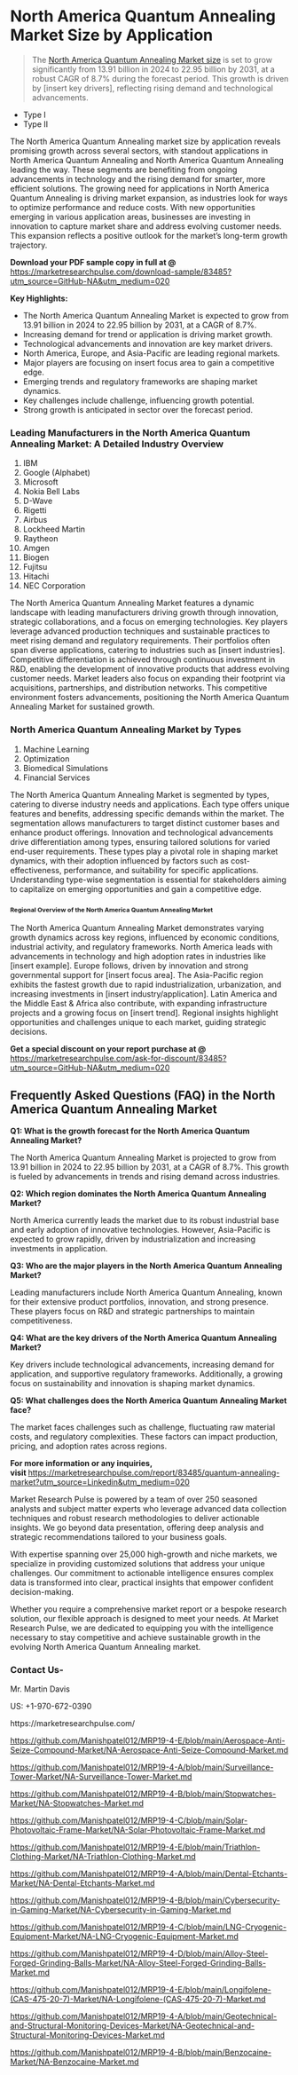 <h1>North America Quantum Annealing Market&nbsp;Size by Application</h1><blockquote><p>The <a href="https://marketresearchpulse.com/download-sample/83485?utm_source=GitHub-NA&amp;utm_medium=020">North America Quantum Annealing Market size</a> is set to grow significantly from 13.91 billion in 2024 to 22.95 billion by 2031, at a robust CAGR of 8.7% during the forecast period. This growth is driven by [insert key drivers], reflecting rising demand and technological advancements.</p></blockquote><ul><li>Type I <li> Type II</li></ul><p>The North America Quantum Annealing market size by application reveals promising growth across several sectors, with standout applications in North America Quantum Annealing and North America Quantum Annealing leading the way. These segments are benefiting from ongoing advancements in technology and the rising demand for smarter, more efficient solutions. The growing need for applications in North America Quantum Annealing is driving market expansion, as industries look for ways to optimize performance and reduce costs. With new opportunities emerging in various application areas, businesses are investing in innovation to capture market share and address evolving customer needs. This expansion reflects a positive outlook for the market’s long-term growth trajectory.</p><p><strong>Download your PDF sample copy in full at @ </strong><a href="https://marketresearchpulse.com/download-sample/83485?utm_source=GitHub-NA&amp;utm_medium=020">https://marketresearchpulse.com/download-sample/83485?utm_source=GitHub-NA&amp;utm_medium=020</a></p><p><strong>Key Highlights: </strong></p><ul><li>The North America Quantum Annealing Market is expected to grow from 13.91 billion in 2024 to 22.95 billion by 2031, at a CAGR of 8.7%.</li><li>Increasing demand for trend or application is driving market growth.</li><li>Technological advancements and innovation are key market drivers.</li><li>North America, Europe, and Asia-Pacific are leading regional markets.</li><li>Major players are focusing on insert focus area to gain a competitive edge.</li><li>Emerging trends and regulatory frameworks are shaping market dynamics.</li><li>Key challenges include challenge, influencing growth potential.</li><li>Strong growth is anticipated in sector over the forecast period.</li></ul><h3>Leading Manufacturers in the North America Quantum Annealing Market: A Detailed Industry Overview</h3><ol><li>IBM</li><li>Google (Alphabet)</li><li>Microsoft</li><li>Nokia Bell Labs</li><li>D-Wave</li><li>Rigetti</li><li>Airbus</li><li>Lockheed Martin</li><li>Raytheon</li><li>Amgen</li><li>Biogen</li><li>Fujitsu</li><li>Hitachi</li><li>NEC Corporation</li></ol><div class="flex max-w-full flex-col flex-grow"><div class="min-h-8 text-message flex w-full flex-col items-end gap-2 whitespace-normal break-words [.text-message+&amp;]:mt-5" dir="auto" data-message-author-role="assistant" data-message-id="fd8432e4-4910-450d-b182-61b7bfb0a01f" data-message-model-slug="gpt-4o"><div class="flex w-full flex-col gap-1 empty:hidden first:pt-[3px]"><div class="markdown prose w-full break-words dark:prose-invert light"><p>The North America Quantum Annealing Market features a dynamic landscape with leading manufacturers driving growth through innovation, strategic collaborations, and a focus on emerging technologies. Key players leverage advanced production techniques and sustainable practices to meet rising demand and regulatory requirements. Their portfolios often span diverse applications, catering to industries such as [insert industries]. Competitive differentiation is achieved through continuous investment in R&amp;D, enabling the development of innovative products that address evolving customer needs. Market leaders also focus on expanding their footprint via acquisitions, partnerships, and distribution networks. This competitive environment fosters advancements, positioning the North America Quantum Annealing Market for sustained growth.</p></div></div></div></div><h3>North America Quantum Annealing Market by Types</h3><ol><li>Machine Learning <li> Optimization <li> Biomedical Simulations <li> Financial Services</li></ol><div class="flex max-w-full flex-col flex-grow"><div class="min-h-8 text-message flex w-full flex-col items-end gap-2 whitespace-normal break-words [.text-message+&amp;]:mt-5" dir="auto" data-message-author-role="assistant" data-message-id="084470be-0bb7-4664-bddf-5156b4f41249" data-message-model-slug="gpt-4o-mini"><div class="flex w-full flex-col gap-1 empty:hidden first:pt-[3px]"><div class="markdown prose w-full break-words dark:prose-invert light"><p>The North America Quantum Annealing Market is segmented by types, catering to diverse industry needs and applications. Each type offers unique features and benefits, addressing specific demands within the market. The segmentation allows manufacturers to target distinct customer bases and enhance product offerings. Innovation and technological advancements drive differentiation among types, ensuring tailored solutions for varied end-user requirements. These types play a pivotal role in shaping market dynamics, with their adoption influenced by factors such as cost-effectiveness, performance, and suitability for specific applications. Understanding type-wise segmentation is essential for stakeholders aiming to capitalize on emerging opportunities and gain a competitive edge.</p></div></div></div></div><h3><span style="font-size: 11px;">Regional Overview of the North America Quantum Annealing Market</span></h3><div class="flex max-w-full flex-col flex-grow"><div class="min-h-8 text-message flex w-full flex-col items-end gap-2 whitespace-normal break-words [.text-message+&amp;]:mt-5" dir="auto" data-message-author-role="assistant" data-message-id="e9038762-ce64-4e30-91c9-9bd413514231" data-message-model-slug="gpt-4o-mini"><div class="flex w-full flex-col gap-1 empty:hidden first:pt-[3px]"><div class="markdown prose w-full break-words dark:prose-invert light"><p>The North America Quantum Annealing Market demonstrates varying growth dynamics across key regions, influenced by economic conditions, industrial activity, and regulatory frameworks. North America leads with advancements in technology and high adoption rates in industries like [insert example]. Europe follows, driven by innovation and strong governmental support for [insert focus area]. The Asia-Pacific region exhibits the fastest growth due to rapid industrialization, urbanization, and increasing investments in [insert industry/application]. Latin America and the Middle East &amp; Africa also contribute, with expanding infrastructure projects and a growing focus on [insert trend]. Regional insights highlight opportunities and challenges unique to each market, guiding strategic decisions.</p></div></div></div></div><p><strong>Get a special discount on your report purchase at @ </strong><a href="https://marketresearchpulse.com/ask-for-discount/83485?utm_source=GitHub-NA&amp;utm_medium=020">https://marketresearchpulse.com/ask-for-discount/83485?utm_source=GitHub-NA&amp;utm_medium=020</a></p><h2>Frequently Asked Questions (FAQ) in the North America Quantum Annealing Market</h2><p><strong>Q1: What is the growth forecast for the North America Quantum Annealing Market?</strong></p><p>The North America Quantum Annealing Market is projected to grow from 13.91 billion in 2024 to 22.95 billion by 2031, at a CAGR of 8.7%. This growth is fueled by advancements in trends and rising demand across industries.</p><p><strong>Q2: Which region dominates the North America Quantum Annealing Market?</strong></p><p>North America currently leads the market due to its robust industrial base and early adoption of innovative technologies. However, Asia-Pacific is expected to grow rapidly, driven by industrialization and increasing investments in application.</p><p><strong>Q3: Who are the major players in the North America Quantum Annealing Market?</strong></p><p>Leading manufacturers include North America Quantum Annealing, known for their extensive product portfolios, innovation, and strong presence. These players focus on R&amp;D and strategic partnerships to maintain competitiveness.</p><p><strong>Q4: What are the key drivers of the North America Quantum Annealing Market?</strong></p><p>Key drivers include technological advancements, increasing demand for application, and supportive regulatory frameworks. Additionally, a growing focus on sustainability and innovation is shaping market dynamics.</p><p><strong>Q5: What challenges does the North America Quantum Annealing Market face?</strong></p><p>The market faces challenges such as challenge, fluctuating raw material costs, and regulatory complexities. These factors can impact production, pricing, and adoption rates across regions.</p><p><strong>For more information or any inquiries, visit&nbsp;</strong><a href="https://marketresearchpulse.com/report/83485/quantum-annealing-market?utm_source=Linkedin&utm_medium=020">https://marketresearchpulse.com/report/83485/quantum-annealing-market?utm_source=Linkedin&utm_medium=020</a></p><p>Market Research Pulse is powered by a team of over 250 seasoned analysts and subject matter experts who leverage advanced data collection techniques and robust research methodologies to deliver actionable insights. We go beyond data presentation, offering deep analysis and strategic recommendations tailored to your business goals.</p><p>With expertise spanning over 25,000 high-growth and niche markets, we specialize in providing customized solutions that address your unique challenges. Our commitment to actionable intelligence ensures complex data is transformed into clear, practical insights that empower confident decision-making.</p><p>Whether you require a comprehensive market report or a bespoke research solution, our flexible approach is designed to meet your needs. At Market Research Pulse, we are dedicated to equipping you with the intelligence necessary to stay competitive and achieve sustainable growth in the evolving North America Quantum Annealing market.</p><h3><strong>Contact Us-</strong></h3><p>Mr. Martin Davis</p><p>US: +1-970-672-0390</p><p>https://marketresearchpulse.com/</p><p><a href="https://github.com/Manishpatel012/MRP19-4-E/blob/main/Aerospace-Anti-Seize-Compound-Market/NA-Aerospace-Anti-Seize-Compound-Market.md">https://github.com/Manishpatel012/MRP19-4-E/blob/main/Aerospace-Anti-Seize-Compound-Market/NA-Aerospace-Anti-Seize-Compound-Market.md</a></p><p><a href="https://github.com/Manishpatel012/MRP19-4-A/blob/main/Surveillance-Tower-Market/NA-Surveillance-Tower-Market.md">https://github.com/Manishpatel012/MRP19-4-A/blob/main/Surveillance-Tower-Market/NA-Surveillance-Tower-Market.md</a></p><p><a href="https://github.com/Manishpatel012/MRP19-4-B/blob/main/Stopwatches-Market/NA-Stopwatches-Market.md">https://github.com/Manishpatel012/MRP19-4-B/blob/main/Stopwatches-Market/NA-Stopwatches-Market.md</a></p><p><a href="https://github.com/Manishpatel012/MRP19-4-C/blob/main/Solar-Photovoltaic-Frame-Market/NA-Solar-Photovoltaic-Frame-Market.md">https://github.com/Manishpatel012/MRP19-4-C/blob/main/Solar-Photovoltaic-Frame-Market/NA-Solar-Photovoltaic-Frame-Market.md</a></p><p><a href="https://github.com/Manishpatel012/MRP19-4-E/blob/main/Triathlon-Clothing-Market/NA-Triathlon-Clothing-Market.md">https://github.com/Manishpatel012/MRP19-4-E/blob/main/Triathlon-Clothing-Market/NA-Triathlon-Clothing-Market.md</a></p><p><a href="https://github.com/Manishpatel012/MRP19-4-A/blob/main/Dental-Etchants-Market/NA-Dental-Etchants-Market.md">https://github.com/Manishpatel012/MRP19-4-A/blob/main/Dental-Etchants-Market/NA-Dental-Etchants-Market.md</a></p><p><a href="https://github.com/Manishpatel012/MRP19-4-B/blob/main/Cybersecurity-in-Gaming-Market/NA-Cybersecurity-in-Gaming-Market.md">https://github.com/Manishpatel012/MRP19-4-B/blob/main/Cybersecurity-in-Gaming-Market/NA-Cybersecurity-in-Gaming-Market.md</a></p><p><a href="https://github.com/Manishpatel012/MRP19-4-C/blob/main/LNG-Cryogenic-Equipment-Market/NA-LNG-Cryogenic-Equipment-Market.md">https://github.com/Manishpatel012/MRP19-4-C/blob/main/LNG-Cryogenic-Equipment-Market/NA-LNG-Cryogenic-Equipment-Market.md</a></p><p><a href="https://github.com/Manishpatel012/MRP19-4-D/blob/main/Alloy-Steel-Forged-Grinding-Balls-Market/NA-Alloy-Steel-Forged-Grinding-Balls-Market.md">https://github.com/Manishpatel012/MRP19-4-D/blob/main/Alloy-Steel-Forged-Grinding-Balls-Market/NA-Alloy-Steel-Forged-Grinding-Balls-Market.md</a></p><p><a href="https://github.com/Manishpatel012/MRP19-4-E/blob/main/Longifolene-(CAS-475-20-7)-Market/NA-Longifolene-(CAS-475-20-7)-Market.md">https://github.com/Manishpatel012/MRP19-4-E/blob/main/Longifolene-(CAS-475-20-7)-Market/NA-Longifolene-(CAS-475-20-7)-Market.md</a></p><p><a href="https://github.com/Manishpatel012/MRP19-4-A/blob/main/Geotechnical-and-Structural-Monitoring-Devices-Market/NA-Geotechnical-and-Structural-Monitoring-Devices-Market.md">https://github.com/Manishpatel012/MRP19-4-A/blob/main/Geotechnical-and-Structural-Monitoring-Devices-Market/NA-Geotechnical-and-Structural-Monitoring-Devices-Market.md</a></p><p><a href="https://github.com/Manishpatel012/MRP19-4-B/blob/main/Benzocaine-Market/NA-Benzocaine-Market.md">https://github.com/Manishpatel012/MRP19-4-B/blob/main/Benzocaine-Market/NA-Benzocaine-Market.md</a></p>

